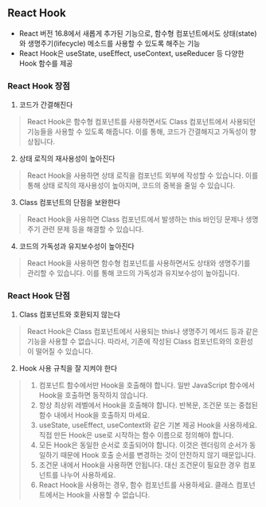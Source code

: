 ## React Hook

- React 버전 16.8에서 새롭게 추가된 기능으로, 함수형 컴포넌트에서도 상태(state)와 생명주기(lifecycle) 메소드를 사용할 수 있도록 해주는 기능
- React Hook은 useState, useEffect, useContext, useReducer 등 다양한 Hook 함수를 제공

### React Hook 장점

1. 코드가 간결해진다
> React Hook은 함수형 컴포넌트를 사용하면서도 Class 컴포넌트에서 사용되던 기능들을 사용할 수 있도록 해줍니다. 이를 통해, 코드가 간결해지고 가독성이 향상됩니다.

2. 상태 로직의 재사용성이 높아진다
> React Hook을 사용하면 상태 로직을 컴포넌트 외부에 작성할 수 있습니다. 이를 통해 상태 로직의 재사용성이 높아지며, 코드의 중복을 줄일 수 있습니다.

3. Class 컴포넌트의 단점을 보완한다
> React Hook을 사용하면 Class 컴포넌트에서 발생하는 this 바인딩 문제나 생명주기 관련 문제 등을 해결할 수 있습니다.

4. 코드의 가독성과 유지보수성이 높아진다
> React Hook을 사용하면 함수형 컴포넌트를 사용하면서도 상태와 생명주기를 관리할 수 있습니다. 이를 통해 코드의 가독성과 유지보수성이 높아집니다.

### React Hook 단점

1. Class 컴포넌트와 호환되지 않는다
> React Hook은 Class 컴포넌트에서 사용되는 this나 생명주기 메서드 등과 같은 기능을 사용할 수 없습니다. 따라서, 기존에 작성된 Class 컴포넌트와의 호환성이 떨어질 수 있습니다.

2. Hook 사용 규칙을 잘 지켜야 한다
> 1. 컴포넌트 함수에서만 Hook을 호출해야 합니다. 일반 JavaScript 함수에서 Hook을 호출하면 동작하지 않습니다.
> 2. 항상 최상위 레벨에서 Hook을 호출해야 합니다. 반복문, 조건문 또는 중첩된 함수 내에서 Hook을 호출하지 마세요.
> 3. useState, useEffect, useContext와 같은 기본 제공 Hook을 사용하세요. 직접 만든 Hook은 use로 시작하는 함수 이름으로 정의해야 합니다.
> 4. 모든 Hook은 동일한 순서로 호출되어야 합니다. 이것은 렌더링의 순서가 동일하기 때문에 Hook 호출 순서를 변경하는 것이 안전하지 않기 때문입니다.
> 5. 조건문 내에서 Hook을 사용하면 안됩니다. 대신 조건문이 필요한 경우 컴포넌트를 나누어 사용하세요.
> 6. React Hook을 사용하는 경우, 함수 컴포넌트를 사용하세요. 클래스 컴포넌트에서는 Hook을 사용할 수 없습니다.